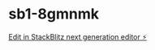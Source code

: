 # sb1-8gmnmk

[Edit in StackBlitz next generation editor ⚡️](https://stackblitz.com/~/github.com/Robcaze1980/sb1-8gmnmk)
